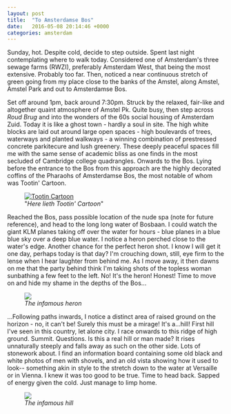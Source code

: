 ```yaml
---
layout: post
title:  "To Amsterdamse Bos"
date:   2016-05-08 20:14:46 +0000
categories: amsterdam
---
```


Sunday, hot. Despite cold, decide to step outside. Spent last night 
contemplating where to walk today. Considered one of Amsterdam's three sewage 
farms (RWZI), preferably Amsterdam West, that being the most extensive. 
Probably too far. Then, noticed a near continuous stretch of green going from 
my place close to the banks of the Amstel, along Amstel, Amstel Park and out 
to Amsterdamse Bos.

Set off around 1pm, back around 7:30pm. Struck by the relaxed, fair-like and 
altogether quaint atmosphere of Amstel Pk. Quite busy, then step across 
*Roud Brug* and into the wonders of the 60s social housing of Amsterdam Zuid. 
Today it is like a ghost town - hardly a soul in site. The high white blocks 
are laid out around large open spaces - high boulevards of trees, waterways 
and planted walkways - a winning combination of prestressed concrete 
parkitecure and lush greenery. These deeply peaceful spaces fill me with the 
same sense of academic bliss as one finds in the most secluded of Cambridge 
college quadrangles. Onwards to the Bos. Lying before the entrance to the Bos 
from this approach are the highly decorated coffins of the Pharaohs of 
Amsterdamse Bos, the most notable of whom was Tootin' Cartoon.

<figure>
	<a href='https://photos.google.com/share/AF1QipM994ZDc0WQ2iYMRI7zAUJ6vM5K9szajRriVFr7f0-v5xuAhKtEniAAd7t-FhIl5Q/photo/AF1QipOZ5RxLjSvnfCmoR4rpfR6AWEdfsEEu3dnsfzj3?key=QnlmZFpld0IwTnd2Z3VscWw2elhaUy1MdWJvNXln'>
		<img src='https://lh3.googleusercontent.com/Kcs6zAVLk3XgOQjsoYi50oVi5tkINY1EFqZqafDQB4F-8MWJ-7rCSYJvfKicdkohMmYz3BVwL13cKoPS72okYnYxfh61sLw24kcKmztzxybJNCqZmyocneVZy5F3mChW2vloUMo2JA' alt='Tootin Cartoon' >
	</a>	
    <figcaption>"<i>Here lieth Tootin' Cartoon</i>"</figcaption>
</figure>

Reached the Bos, pass possible location of the nude spa (note for future 
reference), and head to the long long water of Bosbaan. I could watch the 
giant KLM planes taking off over the water for hours - blue planes in a blue 
blue sky over a deep blue water. I notice a heron perched close to the 
water's edge. Another chance for the perfect heron shot. I know I will get it 
one day, perhaps today is that day? I'm crouching down, still, eye firm to 
the lense when I hear laughter from behind me. As I move away, it then dawns 
on me that the party behind think I'm taking shots of the topless woman 
sunbathing a few feet to the left. No! It's the heron! Honest! Time to move 
on and hide my shame in the depths of the Bos...

<figure>
	<a href='https://photos.google.com/share/AF1QipMpsM-SC485VhhL7wp1ceEU6Z1SrKpDlG6HhEFyu_hFrQHtIwWn1qai66mowoE3oQ/photo/AF1QipNyiErt1y1fpxGAO_Hdp6cUJ8thNOk224rRF_CG?key=QnVrdFI3aGtNa3JyM1dwd2RmQ1RRNzJ5aVQwWW1B'>
		<img src='https://lh3.googleusercontent.com/NFE5bp14F-7xF8aic5yvsGMmicvK2htNYjCoB05XucnMYDS7YjaK3CxFUh4vJaJR6ena2t9b7SFev9woDYSceUTw-49yo90UTZCo-Cg1J-9gdijl3xLCsRInV5JmZcqibFJnqxDE' />
	</a>
    <figcaption><i>The infamous heron</i></figcaption>
</figure>

...Following paths inwards, I notice a distinct area of raised ground on 
the horizon - no, it can't be! Surely this must be a mirage! It's a...hill! 
First hill I've seen in this country, let alone city. I race onwards to 
this ridge of high ground. Summit. Questions. Is this a real hill or man 
made? It rises unnaturally steeply and falls away as such on the other 
side. Lots of stonework about. I find an information board containing some 
old black and white photos of men with shovels, and an old vista showing 
how it used to look-- something akin in style to the stretch down to the 
water at Versaille or in Vienna. I knew it was too good to be true. Time 
to head back. Sapped of energy given the cold. Just manage to limp home.

<figure>
	<a href='https://photos.google.com/share/AF1QipMToIywc37PTXxz93hgELvh46q8sBiJBYynYtq1m26vIX3oYBXNEAupm25qGeB_xA/photo/AF1QipMtY9BQiDWHycUTNzfpTtcUNYxgXKiPPUEd3l40?key=YWtpdVZpcUg3T1E3ZGFja2VGNWtHMzJPRTFxNklR'>
		<img src='https://lh3.googleusercontent.com/Hu42Fz1QIa3_5RUUFgsogdRzdxP2BH6CYY-GFaz3PUt1HyUr18Bklu2HFzqnJ1OId5KDvdxWVsrqqV-mq25a5INoEKi185Jukgus62qlI-8AaPm399oyzcpXkmrN_L8sDLrFTvPS' />
	</a>
	<figcaption><i>The infamous hill</i></figcaption>
</figure>
